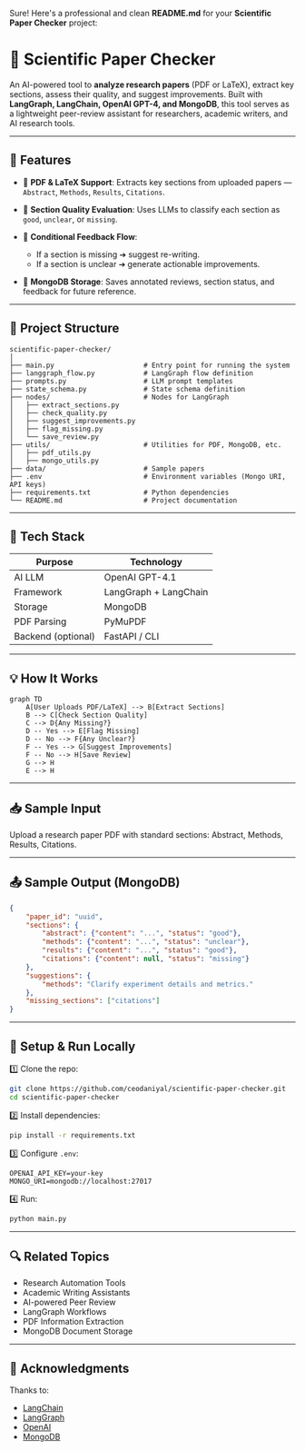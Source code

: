 Sure! Here's a professional and clean **README.md** for your **Scientific Paper Checker** project:
# 🧪 Scientific Paper Checker

An AI-powered tool to **analyze research papers** (PDF or LaTeX), extract key sections, assess their quality, and suggest improvements. Built with **LangGraph, LangChain, OpenAI GPT-4, and MongoDB**, this tool serves as a lightweight peer-review assistant for researchers, academic writers, and AI research tools.

---

## 🚀 Features

* 📄 **PDF & LaTeX Support**: Extracts key sections from uploaded papers — `Abstract`, `Methods`, `Results`, `Citations`.
* 🧐 **Section Quality Evaluation**: Uses LLMs to classify each section as `good`, `unclear`, or `missing`.
* 🔄 **Conditional Feedback Flow**:

  * If a section is missing ➔ suggest re-writing.
  * If a section is unclear ➔ generate actionable improvements.
* 💾 **MongoDB Storage**: Saves annotated reviews, section status, and feedback for future reference.

---

## 📂 Project Structure

```
scientific-paper-checker/
│
├── main.py                      # Entry point for running the system
├── langgraph_flow.py            # LangGraph flow definition
├── prompts.py                   # LLM prompt templates
├── state_schema.py              # State schema definition
├── nodes/                       # Nodes for LangGraph
│   ├── extract_sections.py
│   ├── check_quality.py
│   ├── suggest_improvements.py
│   ├── flag_missing.py
│   └── save_review.py
├── utils/                       # Utilities for PDF, MongoDB, etc.
│   ├── pdf_utils.py
│   ├── mongo_utils.py
├── data/                        # Sample papers
├── .env                         # Environment variables (Mongo URI, API keys)
├── requirements.txt             # Python dependencies
└── README.md                    # Project documentation
```

---

## 🔧 Tech Stack

| Purpose            | Technology            |
| ------------------ | --------------------- |
| AI LLM             | OpenAI GPT-4.1        |
| Framework          | LangGraph + LangChain |
| Storage            | MongoDB               |
| PDF Parsing        | PyMuPDF               |
| Backend (optional) | FastAPI / CLI         |

---

## 💡 How It Works

```mermaid
graph TD
    A[User Uploads PDF/LaTeX] --> B[Extract Sections]
    B --> C[Check Section Quality]
    C --> D{Any Missing?}
    D -- Yes --> E[Flag Missing]
    D -- No --> F{Any Unclear?}
    F -- Yes --> G[Suggest Improvements]
    F -- No --> H[Save Review]
    G --> H
    E --> H
```

---

## 📥 Sample Input

Upload a research paper PDF with standard sections: Abstract, Methods, Results, Citations.

---

## 📤 Sample Output (MongoDB)

```json
{
    "paper_id": "uuid",
    "sections": {
        "abstract": {"content": "...", "status": "good"},
        "methods": {"content": "...", "status": "unclear"},
        "results": {"content": "...", "status": "good"},
        "citations": {"content": null, "status": "missing"}
    },
    "suggestions": {
        "methods": "Clarify experiment details and metrics."
    },
    "missing_sections": ["citations"]
}
```

---

## 🔨 Setup & Run Locally

1️⃣ Clone the repo:

```bash
git clone https://github.com/ceodaniyal/scientific-paper-checker.git
cd scientific-paper-checker
```

2️⃣ Install dependencies:

```bash
pip install -r requirements.txt
```

3️⃣ Configure `.env`:

```
OPENAI_API_KEY=your-key
MONGO_URI=mongodb://localhost:27017
```

4️⃣ Run:

```bash
python main.py
```

---

## 🔍 Related Topics

* Research Automation Tools
* Academic Writing Assistants
* AI-powered Peer Review
* LangGraph Workflows
* PDF Information Extraction
* MongoDB Document Storage

---

## 🙌 Acknowledgments

Thanks to:

* [LangChain](https://www.langchain.com/)
* [LangGraph](https://www.langgraph.com/)
* [OpenAI](https://openai.com/)
* [MongoDB](https://www.mongodb.com/)
